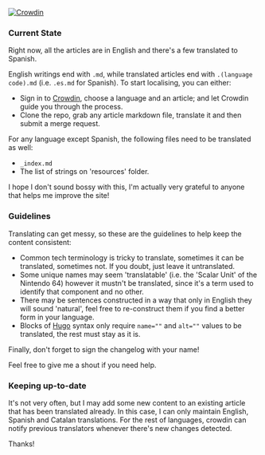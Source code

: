 [![Crowdin](https://badges.crowdin.net/architecture-of-consoles/localized.svg)](https://crowdin.com/project/architecture-of-consoles)

### Current State

Right now, all the articles are in English and there's a few translated to Spanish.

English writings end with `.md`, while translated articles end with `.(language code).md` (i.e. `.es.md` for Spanish). To start localising, you can either:
- Sign in to [Crowdin](https://crowdin.com/project/architecture-of-consoles), choose a language and an article; and let Crowdin guide you through the process.
- Clone the repo, grab any article markdown file, translate it and then submit a merge request.

For any language except Spanish, the following files need to be translated as well:
- `_index.md`
- The list of strings on 'resources' folder.

I hope I don't sound bossy with this, I'm actually very grateful to anyone that helps me improve the site!

### Guidelines

Translating can get messy, so these are the guidelines to help keep the content consistent:

- Common tech terminology is tricky to translate, sometimes it can be translated, sometimes not. If you doubt, just leave it untranslated.
- Some unique names may seem 'translatable' (i.e. the 'Scalar Unit' of the Nintendo 64) however it mustn't be translated, since it's a term used to identify that component and no other.
- There may be sentences constructed in a way that only in English they will sound 'natural', feel free to re-construct them if you find a better form in your language.
- Blocks of [Hugo](https://gohugo.io/templates/introduction/) syntax only require `name=""` and `alt=""` values to be translated, the rest must stay as it is.

Finally, don't forget to sign the changelog with your name!

Feel free to give me a shout if you need help.

### Keeping up-to-date

It's not very often, but I may add some new content to an existing article that has been translated already. In this case, I can only maintain English, Spanish and Catalan translations. For the rest of languages, crowdin can notify previous translators whenever there's new changes detected.

Thanks!
